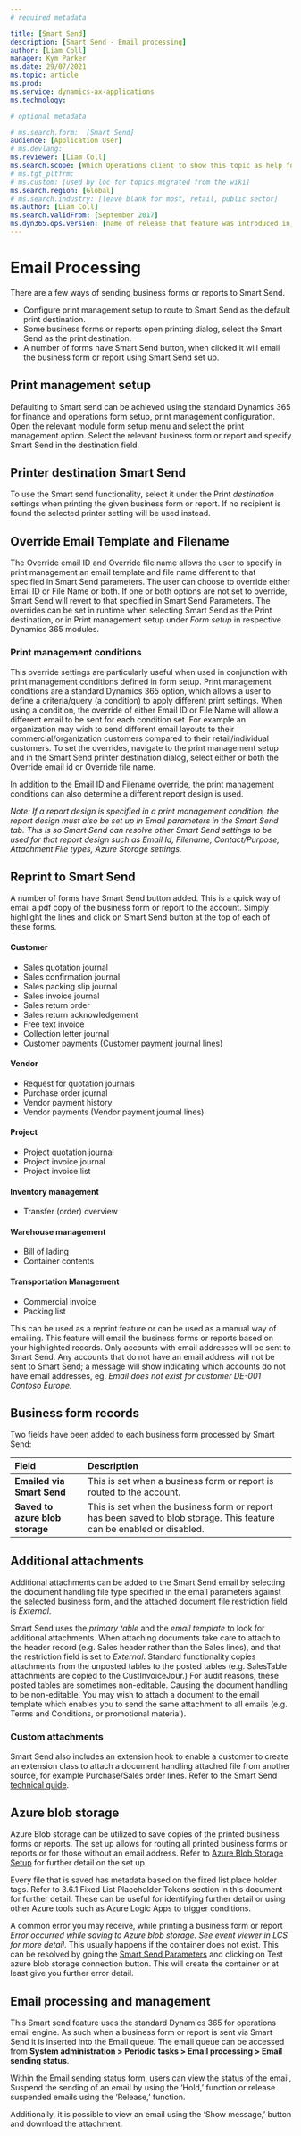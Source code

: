 ```yaml
---
# required metadata

title: [Smart Send]
description: [Smart Send - Email processing]
author: [Liam Coll]
manager: Kym Parker
ms.date: 29/07/2021
ms.topic: article
ms.prod: 
ms.service: dynamics-ax-applications
ms.technology: 

# optional metadata

# ms.search.form:  [Smart Send]
audience: [Application User]
# ms.devlang: 
ms.reviewer: [Liam Coll]
ms.search.scope: [Which Operations client to show this topic as help for, to be set by content strategist, see list here: https://microsoft.sharepoint.com/teams/DynDoc/_layouts/15/WopiFrame.aspx?sourcedoc={23419e1c-eb64-42e9-aa9b-79875b428718}&action=edit&wd=target%28Core%20Dynamics%20AX%20CP%20requirements%2Eone%7C4CC185C0%2DEFAA%2D42CD%2D94B9%2D8F2A45E7F61A%2FVersions%20list%20for%20docs%20topics%7CC14BE630%2D5151%2D49D6%2D8305%2D554B5084593C%2F%29]
# ms.tgt_pltfrm: 
# ms.custom: [used by loc for topics migrated from the wiki]
ms.search.region: [Global]
# ms.search.industry: [leave blank for most, retail, public sector]
ms.author: [Liam Coll]
ms.search.validFrom: [September 2017]
ms.dyn365.ops.version: [name of release that feature was introduced in, see list here: https://microsoft.sharepoint.com/teams/DynDoc/_layouts/15/WopiFrame.aspx?sourcedoc={23419e1c-eb64-42e9-aa9b-79875b428718}&action=edit&wd=target%28Core%20Dynamics%20AX%20CP%20requirements%2Eone%7C4CC185C0%2DEFAA%2D42CD%2D94B9%2D8F2A45E7F61A%2FVersions%20list%20for%20docs%20topics%7CC14BE630%2D5151%2D49D6%2D8305%2D554B5084593C%2F%29]
---
```


# Email Processing
There are a few ways of sending business forms or reports to Smart Send. 
* Configure print management setup to route to Smart Send as the default print destination.
* Some business forms or reports open printing dialog, select the Smart Send as the print destination.
* A number of forms have Smart Send button, when clicked it will email the business form or report using Smart Send set up.

## Print management setup
Defaulting to Smart send can be achieved using the standard Dynamics 365 for finance and operations form setup, print management configuration.  Open the relevant module form setup menu and select the print management option. Select the relevant business form or report and specify Smart Send in the destination field.
 
## Printer destination Smart Send
To use the Smart send functionality, select it under the Print *destination* settings when printing the given business form or report. If no recipient is found the selected printer setting will be used instead. 
 
## Override Email Template and Filename
The Override email ID and Override file name allows the user to specify in print management an email template and file name different to that specified in Smart Send parameters. The user can choose to override either Email ID or File Name or both. If one or both options are not set to override, Smart Send will revert to that specified in Smart Send Parameters.
The overrides can be set in runtime when selecting Smart Send as the Print destination, or in Print management setup under *Form setup* in respective Dynamics 365 modules. 

### Print management conditions
This override settings are particularly useful when used in conjunction with print management conditions defined in form setup. Print management conditions are a standard Dynamics 365 option, which allows a user to define a criteria/query (a condition) to apply different print settings. 
When using a condition, the override of either Email ID or File Name will allow a different email to be sent for each condition set. For example an organization may wish to send different email layouts to their commercial/organization customers compared to their retail/individual customers.
To set the overrides, navigate to the print management setup and in the Smart Send printer destination dialog, select either or both the Override email id or Override file name.

In addition to the Email ID and Filename override, the print management conditions can also determine a different report design is used. 

*Note: If a report design is specified in a print management condition, the report design must also be set up in Email parameters in the Smart Send tab. This is so Smart Send can resolve other Smart Send settings to be used for that report design such as Email Id, Filename, Contact/Purpose, Attachment File types, Azure Storage settings.*

## Reprint to Smart Send
A number of forms have Smart Send button added. This is a quick way of email a pdf copy of the business form or report to the account. Simply highlight the lines and click on Smart Send button at the top of each of these forms.

#### Customer
* Sales quotation journal
*	Sales confirmation journal
*	Sales packing slip journal
*	Sales invoice journal
*	Sales return order
*	Sales return acknowledgement
*	Free text invoice
*	Collection letter journal
*	Customer payments (Customer payment journal lines)
#### Vendor
*	Request for quotation journals
*	Purchase order journal
*	Vendor payment history
*	Vendor payments (Vendor payment journal lines)
#### Project
*	Project quotation journal
*	Project invoice journal
*	Project invoice list
#### Inventory management
*	Transfer (order) overview
#### Warehouse management
*	Bill of lading
*	Container contents
#### Transportation Management
* Commercial invoice
*	Packing list

This can be used as a reprint feature or can be used as a manual way of emailing. This feature will email the business forms or reports based on your highlighted records. Only accounts with email addresses will be sent to Smart Send. Any accounts that do not have an email address will not be sent to Smart Send; a message will show indicating which accounts do not have email addresses, eg. *Email does not exist for customer DE-001 Contoso Europe.*

## Business form records
Two fields have been added to each business form processed by Smart Send:

|  **Field**  | **Description** | 
|:---|:---|     
|  **Emailed via Smart Send**  | This is set when a business form or report is routed to the account. | 
|  **Saved to azure blob storage**  | This is set when the business form or report has been saved to blob storage. This feature can be enabled or disabled. | 

## Additional attachments
Additional attachments can be added to the Smart Send email by selecting the document handling file type specified in the email parameters against the selected business form, and the attached document file restriction field is *External*.

Smart Send uses the *primary table* and the *email template* to look for additional attachments. 
When attaching documents take care to attach to the header record (e.g. Sales header rather than the Sales lines), and that the restriction field is set to *External*. 
Standard functionality copies attachments from the unposted tables to the posted tables (e.g. SalesTable attachments are copied to the CustInvoiceJour.)
For audit reasons, these posted tables are sometimes non-editable. Causing the document handling to be non-editable.
You may wish to attach a document to the email template which enables you to send the same attachment to all emails (e.g. Terms and Conditions, or promotional material).

### Custom attachments
Smart Send also includes an extension hook to enable a customer to create an extension class to attach a document handling attached file from another source, for example Purchase/Sales order lines. Refer to the Smart Send [technical guide](../TECHNICAL-GUIDE/Technical-guide.md).
 
## Azure blob storage
Azure Blob storage can be utilized to save copies of the printed business forms or reports. The set up allows for routing all printed business forms or reports or for those without an email address. Refer to [Azure Blob Storage Setup](../CONFIGURATION/Parameters.md) for further detail on the set up.
 
Every file that is saved has metadata based on the fixed list place holder tags. Refer to 3.6.1 Fixed List Placeholder Tokens section in this document for further detail. These can be useful for identifying further detail or using other Azure tools such as Azure Logic Apps to trigger conditions.

A common error you may receive, while printing a business form or report *Error occurred while saving to Azure blob storage. See event viewer in LCS for more detail*. This usually happens if the container does not exist. This can be resolved by going the [Smart Send Parameters](../CONFIGURATION/Parameters.md#azure-blob-storage-setup) and clicking on Test azure blob storage connection button. This will create the container or at least give you further error detail. 
 
## Email processing and management
This Smart send feature uses the standard Dynamics 365 for operations email engine. As such when a business form or report is sent via Smart Send it is inserted into the Email queue. The email queue can be accessed from **System administration > Periodic tasks > Email processing > Email sending status**.

Within the Email sending status form, users can view the status of the email, Suspend the sending of an email by using the ‘Hold,’ function or release suspended emails using the ‘Release,’ function. 

Additionally, it is possible to view an email using the ‘Show message,’ button and download the attachment.
 
